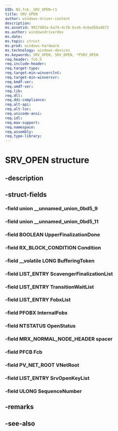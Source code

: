 ```yaml
---
UID: NS.fcb._SRV_OPEN~r1
title: SRV_OPEN
author: windows-driver-content
description: 
ms.assetid: 9927485a-6a74-4cf8-bceb-4c6ed56ad672
ms.author: windowsdriverdev
ms.date: 
ms.topic: struct
ms.prod: windows-hardware
ms.technology: windows-devices
ms.keywords: SRV_OPEN, SRV_OPEN, *PSRV_OPEN
req.header: fcb.h
req.include-header:
req.target-type:
req.target-min-winverclnt:
req.target-min-winversvr:
req.kmdf-ver:
req.umdf-ver:
req.lib:
req.dll:
req.ddi-compliance:
req.alt-api:
req.alt-loc:
req.unicode-ansi:
req.idl:
req.max-support:
req.namespace:
req.assembly:
req.type-library:
---
```


# SRV_OPEN structure

## -description



## -struct-fields

### -field union __unnamed_union_0bd5_9			
 	
### -field union __unnamed_union_0bd5_11			
 	
### -field BOOLEAN UpperFinalizationDone			
 	
### -field RX_BLOCK_CONDITION Condition			
 	
### -field __volatile LONG BufferingToken			
 	
### -field LIST_ENTRY ScavengerFinalizationList			
 	
### -field LIST_ENTRY TransitionWaitList			
 	
### -field LIST_ENTRY FobxList			
 	
### -field PFOBX InternalFobx			
 	
### -field NTSTATUS OpenStatus			
 	
### -field MRX_NORMAL_NODE_HEADER spacer			
 	
### -field PFCB Fcb			
 	
### -field PV_NET_ROOT VNetRoot			
 	
### -field LIST_ENTRY SrvOpenKeyList			
 	
### -field ULONG SequenceNumber			
 	
## -remarks

## -see-also